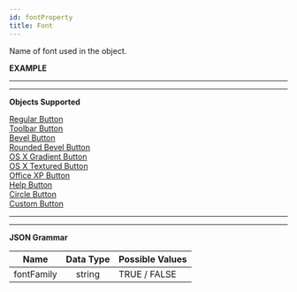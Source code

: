 ```yaml
---
id: fontProperty
title: Font
---
```


Name of font used in the object.

**EXAMPLE**


<p>
<hr>
<hr>

**Objects Supported**

[Regular Button](regularButton.md) <br>
[Toolbar Button](toolbarButton.md)<br>
[Bevel Button](bevelButton.md)<br>
[Rounded Bevel Button](roundedBevelButton.md)<br> 
[OS X Gradient Button](osxGradientButton.md)<br> 
[OS X Textured Button](osxTexturedButton.md)<br> 
[Office XP Button](officeXPButton.md)<br> 
[Help Button](helpButton.md)<br> 
[Circle Button](circleButton.md)<br> 
[Custom Button](customButton.md)<br> 

<p>
<hr>
<hr>

**JSON Grammar**

|Name|Data Type|Possible Values|
|:---:|:---:|---|
|fontFamily|string | TRUE / FALSE|

